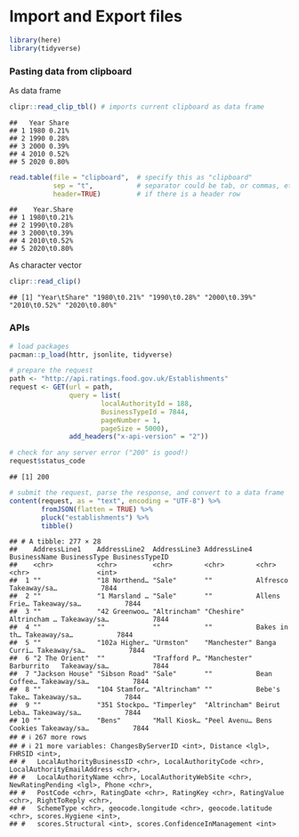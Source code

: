 Import and Export files
================

``` r
library(here)
library(tidyverse)
```

### Pasting data from clipboard

As data frame

``` r
clipr::read_clip_tbl() # imports current clipboard as data frame
```

    ##   Year Share
    ## 1 1980 0.21%
    ## 2 1990 0.28%
    ## 3 2000 0.39%
    ## 4 2010 0.52%
    ## 5 2020 0.80%

``` r
read.table(file = "clipboard",  # specify this as "clipboard"
           sep = "t",           # separator could be tab, or commas, etc.
           header=TRUE)         # if there is a header row
```

    ##    Year.Share
    ## 1 1980\t0.21%
    ## 2 1990\t0.28%
    ## 3 2000\t0.39%
    ## 4 2010\t0.52%
    ## 5 2020\t0.80%

As character vector

``` r
clipr::read_clip()
```

    ## [1] "Year\tShare" "1980\t0.21%" "1990\t0.28%" "2000\t0.39%" "2010\t0.52%" "2020\t0.80%"

### APIs

``` r
# load packages
pacman::p_load(httr, jsonlite, tidyverse)

# prepare the request
path <- "http://api.ratings.food.gov.uk/Establishments"
request <- GET(url = path,
               query = list(
                       localAuthorityId = 188,
                       BusinessTypeId = 7844,
                       pageNumber = 1,
                       pageSize = 5000),
               add_headers("x-api-version" = "2"))

# check for any server error ("200" is good!)
request$status_code
```

    ## [1] 200

``` r
# submit the request, parse the response, and convert to a data frame
content(request, as = "text", encoding = "UTF-8") %>%
        fromJSON(flatten = TRUE) %>%
        pluck("establishments") %>%
        tibble()
```

    ## # A tibble: 277 × 28
    ##    AddressLine1    AddressLine2  AddressLine3 AddressLine4 BusinessName BusinessType BusinessTypeID
    ##    <chr>           <chr>         <chr>        <chr>        <chr>        <chr>                 <int>
    ##  1 ""              "18 Northend… "Sale"       ""           Alfresco     Takeaway/sa…           7844
    ##  2 ""              "1 Marsland … "Sale"       ""           Allens Frie… Takeaway/sa…           7844
    ##  3 ""              "42 Greenwoo… "Altrincham" "Cheshire"   Altrincham … Takeaway/sa…           7844
    ##  4 ""              ""            ""           ""           Bakes in th… Takeaway/sa…           7844
    ##  5 ""              "102a Higher… "Urmston"    "Manchester" Banga Curri… Takeaway/sa…           7844
    ##  6 "2 The Orient"  ""            "Trafford P… "Manchester" Barburrito   Takeaway/sa…           7844
    ##  7 "Jackson House" "Sibson Road" "Sale"       ""           Bean Coffee… Takeaway/sa…           7844
    ##  8 ""              "104 Stamfor… "Altrincham" ""           Bebe's Take… Takeaway/sa…           7844
    ##  9 ""              "351 Stockpo… "Timperley"  "Altrincham" Beirut Leba… Takeaway/sa…           7844
    ## 10 ""              "Bens"        "Mall Kiosk… "Peel Avenu… Bens Cookies Takeaway/sa…           7844
    ## # ℹ 267 more rows
    ## # ℹ 21 more variables: ChangesByServerID <int>, Distance <lgl>, FHRSID <int>,
    ## #   LocalAuthorityBusinessID <chr>, LocalAuthorityCode <chr>, LocalAuthorityEmailAddress <chr>,
    ## #   LocalAuthorityName <chr>, LocalAuthorityWebSite <chr>, NewRatingPending <lgl>, Phone <chr>,
    ## #   PostCode <chr>, RatingDate <chr>, RatingKey <chr>, RatingValue <chr>, RightToReply <chr>,
    ## #   SchemeType <chr>, geocode.longitude <chr>, geocode.latitude <chr>, scores.Hygiene <int>,
    ## #   scores.Structural <int>, scores.ConfidenceInManagement <int>
